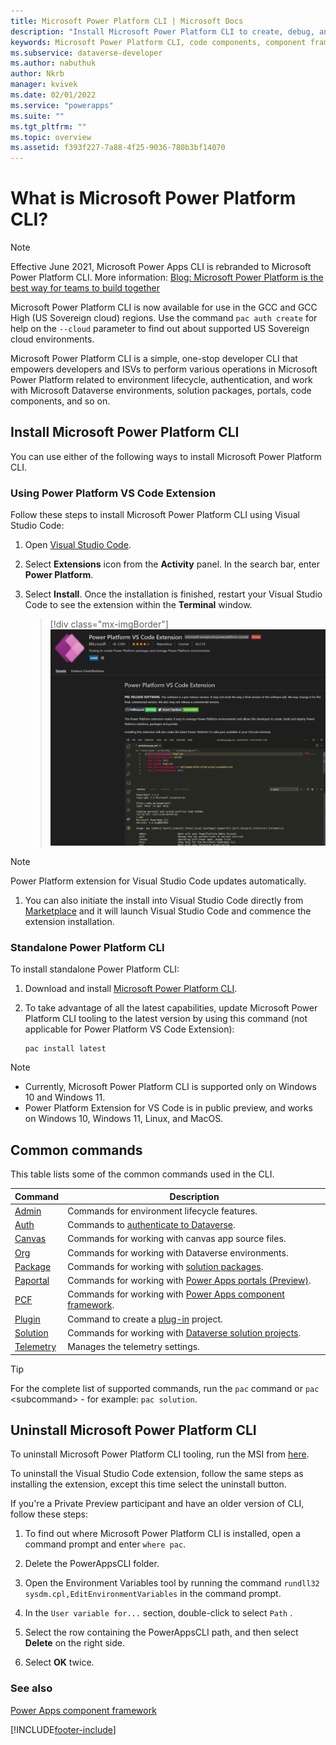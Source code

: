```yaml
---
title: Microsoft Power Platform CLI | Microsoft Docs
description: "Install Microsoft Power Platform CLI to create, debug, and deploy code components by using Power Apps component framework."
keywords: Microsoft Power Platform CLI, code components, component framework, CLI
ms.subservice: dataverse-developer
ms.author: nabuthuk
author: Nkrb
manager: kvivek
ms.date: 02/01/2022
ms.service: "powerapps"
ms.suite: ""
ms.tgt_pltfrm: ""
ms.topic: overview
ms.assetid: f393f227-7a88-4f25-9036-780b3bf14070
---
```


# What is Microsoft Power Platform CLI? 



> [!NOTE] 
> Effective June 2021, Microsoft Power Apps CLI is rebranded to Microsoft Power Platform CLI. More information: [Blog: Microsoft Power Platform is the best way for teams to build together](https://cloudblogs.microsoft.com/powerplatform/2021/05/25/microsoft-power-platform-is-the-best-way-for-teams-to-build-together/)<p/>Microsoft Power Platform CLI is now available for use in the GCC and GCC High (US Sovereign cloud) regions. Use the command `pac auth create` for help on the `--cloud` parameter to find out about supported US Sovereign cloud environments.

Microsoft Power Platform CLI is a simple, one-stop developer CLI that empowers developers and ISVs to perform various operations in Microsoft Power Platform related to environment lifecycle, authentication, and work with Microsoft Dataverse environments, solution packages, portals, code components, and so on.  

## Install Microsoft Power Platform CLI

You can use either of the following ways to install Microsoft Power Platform CLI.

### Using Power Platform VS Code Extension

Follow these steps to install Microsoft Power Platform CLI using Visual Studio Code:

1. Open [Visual Studio Code](https://code.visualstudio.com/).
1. Select **Extensions** icon from the **Activity** panel. In the search bar, enter **Power Platform**.
1. Select **Install**. Once the installation is finished, restart your Visual Studio Code to see the extension within the **Terminal** window.

   > [!div class="mx-imgBorder"]
   > ![VS code extension install.](media/power-platform-vs-code-extension-install.png "VS code extension install")
   
> [!NOTE]
> Power Platform extension for Visual Studio Code updates automatically. 

1. You can also initiate the install into Visual Studio Code directly from [Marketplace]( https://aka.ms/ppcvscode) and it will launch Visual Studio Code and commence the extension installation.

### Standalone Power Platform CLI

To install standalone Power Platform CLI:

<!--1. Install [Npm](https://www.npmjs.com/get-npm) (comes with Node.js) or [Node.js](https://nodejs.org/en/) (comes with npm). We recommend LTS (Long Term Support) version 10.15.3 LTS because it seems to be the most stable.

1. Install [.NET Framework 4.6.2 Developer Pack](https://dotnet.microsoft.com/download/dotnet-framework/net462). 

1. If you don’t already have Visual Studio 2017 or later, follow one of these options:
   - Option 1: Install [Visual Studio 2017](https://docs.microsoft.com/visualstudio/install/install-visual-studio?view=vs-2017) or later.
   - Option 2: Install [.NET Core 2.2 SDK](https://dotnet.microsoft.com/download/dotnet-core/2.2) and then install [Visual Studio Code](https://code.visualstudio.com/Download)-->
1. Download and install [Microsoft Power Platform CLI](https://aka.ms/PowerAppsCLI).

1. To take advantage of all the latest capabilities, update Microsoft Power Platform CLI tooling to the latest version by using this command (not applicable for Power Platform VS Code Extension):
    ```CLI
    pac install latest

    ```
> [!NOTE]
> - Currently, Microsoft Power Platform CLI is supported only on Windows 10 and Windows 11.
> - Power Platform Extension for VS Code is in public preview, and works on Windows 10, Windows 11, Linux, and MacOS.

## Common commands

This table lists some of the common commands used in the CLI.

|Command|Description|
|-------|-----------|
|[Admin](cli/reference/admin-command.md)|Commands for environment lifecycle features.|
|[Auth](cli/reference/auth-command.md)|Commands to [authenticate to Dataverse](../component-framework/import-custom-controls.md#connecting-to-your-environment).|
|[Canvas](cli/reference/canvas-command.md)|Commands for working with canvas app source files.|
|[Org](cli/reference/org-command.md)|Commands for working with Dataverse environments.|
|[Package](cli/reference/package-command.md)|Commands for working with [solution packages](/power-platform/alm/package-deployer-tool).|
|[Paportal](cli/reference/paportal-command.md)|Commands for working with [Power Apps portals (Preview)](../../maker/portals/power-apps-cli.md).|
|[PCF](cli/reference/pcf-command.md)|Commands for working with [Power Apps component framework](../component-framework/overview.md).|
|[Plugin](cli/reference/plugin-command.md)|Command to create a [plug-in](./plug-ins.md) project.|
|[Solution](cli/reference/solution-command.md)|Commands for working with [Dataverse solution projects](../../maker/data-platform/solutions-overview.md).|
|[Telemetry](cli/reference/telemetry-command.md)|Manages the telemetry settings.|

> [!TIP]
> For the complete list of supported commands, run the `pac` command or `pac` \<subcommand> - for example: `pac solution`.

## Uninstall Microsoft Power Platform CLI 

To uninstall Microsoft Power Platform CLI tooling, run the MSI from [here](https://aka.ms/PowerPlatformCLI).

To uninstall the Visual Studio Code extension, follow the same steps as installing the extension, except this time select the uninstall button.

If you're a Private Preview participant and have an older version of CLI, follow these steps:

1. To find out where Microsoft Power Platform CLI is installed, open a command prompt and enter `where pac`.

1. Delete the PowerAppsCLI folder.

1. Open the Environment Variables tool by running the command `rundll32 sysdm.cpl,EditEnvironmentVariables` in the command prompt.

1. In the `User variable for...` section, double-click to select `Path` .

1. Select the row containing the PowerAppsCLI path, and then select **Delete** on the right side.

1. Select **OK** twice.


### See also

[Power Apps component framework](../component-framework/overview.md)


[!INCLUDE[footer-include](../../includes/footer-banner.md)]

